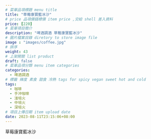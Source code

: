 ```yaml
---
# 菜單品項標題 menu title 
title: "草莓康寶藍冰沙"
# price 品項價錢標價 item price ,交給 shell 差入資料
price: [220] 
# 菜單項目簡介 
description: "啤酒調酒 草莓康寶藍冰沙"
# 圖片檔案目錄 diretory to store image file
image : "images/coffee.jpg"
# 排序
weight: 43 
# 上架開關 list product 
draft: false
# 菜單品項分類 menu item categories 
categories:
  - 啤酒調酒 
# 標籤 辣度 素食 甜食 冷熱 tags for spicy vegan sweet hot and cold 
tags:
  - 咖啡
  - 手沖咖啡 
  - 淺培火
  - 中培火
  - 深培火
# 項目上傳日期 item upload date 
date: 2023-08-11T23:15:06+08:00
---
```


 草莓康寶藍冰沙
